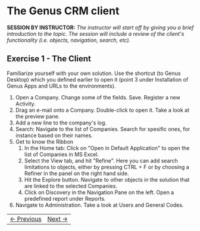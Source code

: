 # The Genus CRM client
**SESSION BY INSTRUCTOR:** *The instructor will start off by giving you a brief introduction to the topic. The session will include a review of the client's functionality (i.e. objects, navigation, search, etc).*

## Exercise 1 - The Client
Familiarize yourself with your own solution. Use the shortcut (to Genus Desktop) which you defined earlier to open it (point 3 under Installation of Genus Apps and URLs to the environments).

1. Open a Company. Change some of the fields. Save. Register a new Activity.
2. Drag an e-mail onto a Company. Double-click to open it. Take a look at the preview pane.
3. Add a new line to the company's log.
4. Search: Navigate to the list of Companies. Search for spesific ones, for instance based on their names.
5. Get to know the Ribbon
   1. In the Home tab: Click on "Open in Default Application" to open the list of Companies in MS Excel.
   2. Select the View tab, and hit "Refine". Here you can add search limitations to objects, either by pressing CTRL + F or by choosing a Refiner in the panel on the right hand side.
   3. Hit the Explore button. Navigate to other objects in the solution that are linked to the selected Companies.
   4. Click on Discovery in the Navigation Pane on the left. Open a predefined report under Reports.
6. Navigate to Administration. Take a look at Users and General Codes.


<table>
   <tr><td><a href="casedescription-genus-crm.md"><- Previous</a></td><td align="right"><a href="exercise-02.md">Next -></a></td></tr>
</table>
